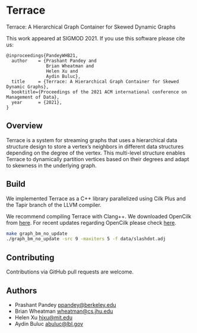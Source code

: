 # Terrace
Terrace: A Hierarchical Graph Container for Skewed Dynamic Graphs

This work appeared at SIGMOD 2021. If you use this software please cite us:

```
@inproceedings{PandeyWHB21,
  author    = {Prashant Pandey and
               Brian Wheatman and
               Helen Xu and
               Aydin Buluc},
  title     = {Terrace: A Hierarchical Graph Container for Skewed Dynamic Graphs},
  booktitle={Proceedings of the 2021 ACM international conference on Management of Data},
  year      = {2021},
}
```

Overview
--------
Terrace is a system for streaming graphs that uses
a hierarchical data structure design to store a vertex’s neighbors
in different data structures depending on the degree of the vertex.
This multi-level structure enables Terrace to dynamically partition
vertices based on their degrees and adapt to skewness in the
underlying graph. 

Build
-------
We implemented Terrace as a C++ library parallelized using Cilk Plus and the
Tapir branch of the LLVM compiler.

We recommend compiling Terrace with Clang++. We downloaded OpenCilk from
[here](https://github.com/OpenCilk/opencilk-project/releases). For recent
updates regarding OpenCilk please check [here](https://cilk.mit.edu/).

```bash
make graph_bm_no_update
./graph_bm_no_update -src 9 -maxiters 5 -f data/slashdot.adj 
```

Contributing
------------
Contributions via GitHub pull requests are welcome.


Authors
-------
- Prashant Pandey <ppandey@berkeley.edu>
- Brian Wheatman <wheatman@cs.jhu.edu>
- Helen Xu <hjxu@mit.edu>
- Aydin Buluc <abuluc@lbl.gov>
